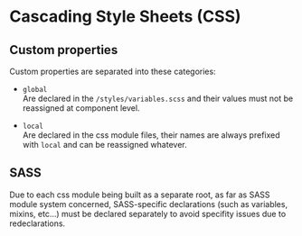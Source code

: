 # Cascading Style Sheets (CSS)

## Custom properties

Custom properties are separated into these categories:

- `global`<br>
  Are declared in the `/styles/variables.scss` and their values must not be reassigned at component level.

- `local`<br>
  Are declared in the css module files, their names are always prefixed with `local` and can be reassigned whatever.

## SASS

Due to each css module being built as a separate root, as far as SASS module system concerned, SASS-specific declarations (such as variables, mixins, etc...) must be declared separately to avoid specifity issues due to redeclarations.
